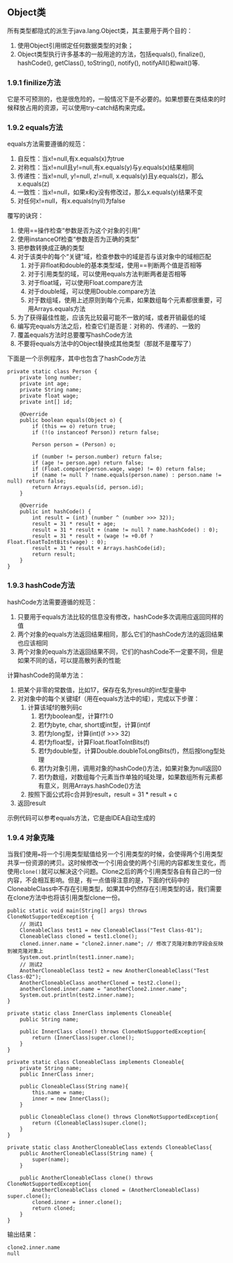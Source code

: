 ## Object类

所有类型都隐式的派生于java.lang.Object类，其主要用于两个目的：

1. 使用Object引用绑定任何数据类型的对象；
2. Object类型执行许多基本的一般用途的方法，包括equals(), finalize(), hashCode(),  getClass(), toString(), notify(), notifyAll()和wait()等. 

### 1.9.1 finilize方法

它是不可预测的，也是很危险的，一般情况下是不必要的。如果想要在类结束的时候释放占用的资源，可以使用try-catch结构来完成。

### 1.9.2 equals方法

equals方法需要遵循的规范：

1. 自反性：当x!=null,有x.equals(x)为true
2. 对称性：当x!=null且y!=null,有x.equals(y)与y.equals(x)结果相同
3. 传递性：当x!=null, y!=null, z!=null, x.equals(y)且y.equals(z)，那么x.equals(z)
4. 一致性：当x!=null，如果x和y没有修改过，那么x.equals(y)结果不变
5. 对任何x!=null，有x.equals(nyll)为false

覆写的诀窍：

1. 使用==操作检查“参数是否为这个对象的引用”
2. 使用instanceOf检查“参数是否为正确的类型”
3. 把参数转换成正确的类型
4. 对于该类中的每个“关键”域，检查参数中的域是否与该对象中的域相匹配
	1. 对于非float和double的基本类型域，使用==判断两个值是否相等
	2. 对于引用类型的域，可以使用equals方法判断两者是否相等
	3. 对于float域，可以使用Float.compare方法
	4. 对于double域，可以使用Double.compare方法
	5. 对于数组域，使用上述原则到每个元素，如果数组每个元素都很重要，可用Arrays.equals方法
5. 为了获得最佳性能，应该先比较最可能不一致的域，或者开销最低的域
6. 编写完equals方法之后，检查它们是否是：对称的、传递的、一致的
7. 覆盖equals方法时总要覆写hashCode方法
8. 不要将equals方法中的Object替换成其他类型（那就不是覆写了）

下面是一个示例程序，其中也包含了hashCode方法

    private static class Person {
        private long number;
        private int age;
        private String name;
        private float wage;
        private int[] id;

        @Override
        public boolean equals(Object o) {
            if (this == o) return true;
            if (!(o instanceof Person)) return false;

            Person person = (Person) o;

            if (number != person.number) return false;
            if (age != person.age) return false;
            if (Float.compare(person.wage, wage) != 0) return false;
            if (name != null ? !name.equals(person.name) : person.name != null) return false;
            return Arrays.equals(id, person.id);
        }

        @Override
        public int hashCode() {
            int result = (int) (number ^ (number >>> 32));
            result = 31 * result + age;
            result = 31 * result + (name != null ? name.hashCode() : 0);
            result = 31 * result + (wage != +0.0f ? Float.floatToIntBits(wage) : 0);
            result = 31 * result + Arrays.hashCode(id);
            return result;
        }
    }

### 1.9.3 hashCode方法

hashCode方法需要遵循的规范：

1. 只要用于equals方法比较的信息没有修改，hashCode多次调用应返回同样的值
2. 两个对象的equals方法返回结果相同，那么它们的hashCode方法的返回结果也应该相同
3. 两个对象的equals方法返回结果不同，它们的hashCode不一定要不同，但是如果不同的话，可以提高散列表的性能

计算hashCode的简单方法：

1. 把某个非零的常数值，比如17，保存在名为result的int型变量中
2. 对对象中的每个关键域f（用在equals方法中的域），完成以下步骤：
	1. 计算该域f的散列码c
		1. 若f为boolean型，计算f?1:0
		2. 若f为byte, char, short或int型，计算(int)f
		3. 若f为long型，计算(int)(f >>> 32)
		4. 若f为float型，计算Float.floatToIntBits(f)
		5. 若f为double型，计算Double.doubleToLongBits(f)，然后按long型处理
		6. 若f为对象引用，调用对象的hashCode()方法，如果对象为null返回0
		7. 若f为数组，对数组每个元素当作单独的域处理，如果数组所有元素都有意义，则用Arrays.hashCode()方法
	2. 按照下面公式将c合并到result，result = 31 * result + c
3. 返回result

示例代码可以参考equals方法，它是由IDEA自动生成的

### 1.9.4 对象克隆

当我们使用`=`将一个引用类型赋值给另一个引用类型的时候，会使得两个引用类型共享一份资源的拷贝。这时候修改一个引用会使的两个引用的内容都发生变化，而使用`clone()`就可以解决这个问题。Clone之后的两个引用类型各自有自己的一份内容，不会相互影响。但是，有一点值得注意的是，下面的代码中的CloneableClass中不存在引用类型，如果其中仍然存在引用类型的话，我们需要在clone方法中也将该引用类型clone一份。

    public static void main(String[] args) throws CloneNotSupportedException {
        // 测试1
        CloneableClass test1 = new CloneableClass("Test Class-01");
        CloneableClass cloned = test1.clone();
        cloned.inner.name = "clone2.inner.name"; // 修改了克隆对象的字段会反映到被克隆对象上
        System.out.println(test1.inner.name);
        // 测试2
        AnotherCloneableClass test2 = new AnotherCloneableClass("Test Class-02");
        AnotherCloneableClass anotherCloned = test2.clone();
        anotherCloned.inner.name = "anotherClone2.inner.name";
        System.out.println(test2.inner.name);
    }

    private static class InnerClass implements Cloneable{
        public String name;

        public InnerClass clone() throws CloneNotSupportedException{
            return (InnerClass)super.clone();
        }
    }

    private static class CloneableClass implements Cloneable{
        private String name;
        public InnerClass inner;

        public CloneableClass(String name){
            this.name = name;
            inner = new InnerClass();
        }

        public CloneableClass clone() throws CloneNotSupportedException{
            return (CloneableClass)super.clone();
        }
    }

    private static class AnotherCloneableClass extends CloneableClass{
        public AnotherCloneableClass(String name) {
            super(name);
        }

        public AnotherCloneableClass clone() throws CloneNotSupportedException{
            AnotherCloneableClass cloned = (AnotherCloneableClass) super.clone();
            cloned.inner = inner.clone();
            return cloned;
        }
    }

输出结果：

	clone2.inner.name
	null